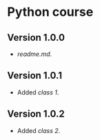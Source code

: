 # Python course

## Version 1.0.0
-   *readme.md*.

## Version 1.0.1
-   Added *class 1*.

## Version 1.0.2
-   Added *class 2*.